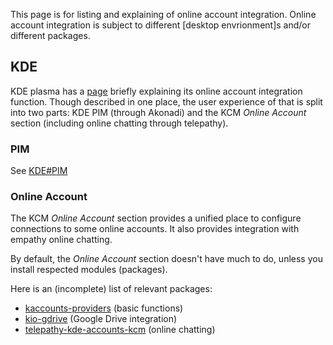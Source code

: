 This page is for listing and explaining of online account integration. Online account integration is subject to different [desktop envrionment]s and/or different packages.

## KDE

KDE plasma has a [page](https://community.kde.org/Plasma/Workspace/WebAccounts) briefly explaining its online account integration function. Though described in one place, the user experience of that is split into two parts: KDE PIM (through Akonadi) and the KCM *Online Account* section (including online chatting through telepathy).

### PIM

See [KDE#PIM](/index.php/KDE#PIM "KDE")

### Online Account

The KCM *Online Account* section provides a unified place to configure connections to some online accounts. It also provides integration with empathy online chatting.

By default, the *Online Account* section doesn't have much to do, unless you install respected modules (packages).

Here is an (incomplete) list of relevant packages:

*   [kaccounts-providers](https://www.archlinux.org/packages/?name=kaccounts-providers) (basic functions)
*   [kio-gdrive](https://www.archlinux.org/packages/?name=kio-gdrive) (Google Drive integration)
*   [telepathy-kde-accounts-kcm](https://www.archlinux.org/packages/?name=telepathy-kde-accounts-kcm) (online chatting)